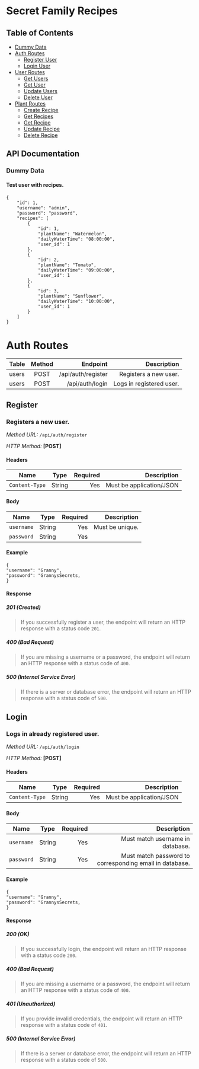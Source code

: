 # Secret Family Recipes

## Table of Contents

- [Dummy Data](#dummy-data)
- [Auth Routes](#auth-routes)
  - [Register User](#register)
  - [Login User](#login)
- [User Routes](#user-routes)
  - [Get Users](#get-users)
  - [Get User](#get-user)
  - [Update Users](#update-user)
  - [Delete User](#delete-user)
- [Plant Routes](#plant-routes)
  - [Create Recipe](#create-recipe)
  - [Get Recipes](#get-recipes)
  - [Get Recipe](#get-recipe)
  - [Update Recipe](#update-recipe)
  - [Delete Recipe](#delete-recipe)

## API Documentation

### Dummy Data

#### Test user with recipes.

```
{
    "id": 1,
    "username": "admin",
    "password": "password",
    "recipes": [
        {
            "id": 1,
            "plantName": "Watermelon",
            "dailyWaterTime": "08:00:00",
            "user_id": 1
        },
        {
            "id": 2,
            "plantName": "Tomato",
            "dailyWaterTime": "09:00:00",
            "user_id": 1
        },
        {
            "id": 3,
            "plantName": "Sunflower",
            "dailyWaterTime": "10:00:00",
            "user_id": 1
        }
    ]
}
```

# Auth Routes

| Table | Method |           Endpoint |              Description |
| ----- | :----: | -----------------: | -----------------------: |
| users |  POST  | /api/auth/register |    Registers a new user. |
| users |  POST  |    /api/auth/login | Logs in registered user. |

## Register

### Registers a new user.

_Method URL:_ `/api/auth/register`

_HTTP Method:_ **[POST]**

#### Headers

| Name           |  Type  | Required |              Description |
| -------------- | :----: | -------: | -----------------------: |
| `Content-Type` | String |      Yes | Must be application/JSON |

#### Body

| Name       |  Type  | Required |     Description |
| ---------- | :----: | -------: | --------------: |
| `username` | String |      Yes | Must be unique. |
| `password` | String |      Yes |                 |

#### Example

```
{
"username": "Granny",
"password": "GrannysSecrets,
}
```

#### Response

##### 201 (Created)

> If you successfully register a user, the endpoint will return an HTTP response with a status code `201`.

##### 400 (Bad Request)

> If you are missing a username or a password, the endpoint will return an HTTP response with a status code of `400`.

##### 500 (Internal Service Error)

> If there is a server or database error, the endpoint will return an HTTP response with a status code of `500`.

## Login

### Logs in already registered user.

_Method URL:_ `/api/auth/login`

_HTTP Method:_ **[POST]**

#### Headers

| Name           |  Type  | Required |              Description |
| -------------- | :----: | -------: | -----------------------: |
| `Content-Type` | String |      Yes | Must be application/JSON |

#### Body

| Name       |  Type  | Required |                                             Description |
| ---------- | :----: | -------: | ------------------------------------------------------: |
| `username` | String |      Yes |                        Must match username in database. |
| `password` | String |      Yes | Must match password to corresponding email in database. |

#### Example

```
{
"username": "Granny",
"password": "GrannysSecrets,
}
```

#### Response

##### 200 (OK)

> If you successfully login, the endpoint will return an HTTP response with a status code `200`.

##### 400 (Bad Request)

> If you are missing a username or a password, the endpoint will return an HTTP response with a status code of `400`.

##### 401 (Unauthorized)

> If you provide invalid credentials, the endpoint will return an HTTP response with a status code of `401`.

##### 500 (Internal Service Error)

> If there is a server or database error, the endpoint will return an HTTP response with a status code of `500`.
